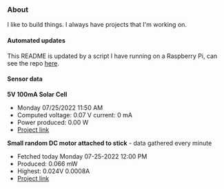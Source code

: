 ### About
I like to build things. I always have projects that I'm working on.

#### Automated updates
This README is updated by a script I have running on a Raspberry Pi, can see the repo [here](https://github.com/jdc-cunningham/raspi-git-repo-updater).

#### Sensor data
**5V 100mA Solar Cell**
- Monday 07/25/2022 11:50 AM
- Computed voltage: 0.07 V current: 0 mA
- Power produced: 0.00 W
- [Project link](https://github.com/jdc-cunningham/raspisolarplotter)

**Small random DC motor attached to stick** - data gathered every minute
- Fetched today Monday 07-25-2022 12:00 PM
- Produced: 0.066 mW
- Highest: 0.024V 0.0008A
- [Project link](https://github.com/jdc-cunningham/turbine-raspi)
